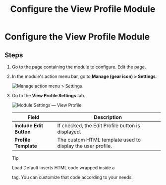 ﻿---
uid: config-module-view-profile
locale: en
title: Configure the View Profile Module
dnneditions: 
dnnversion: 09.02.00
related-topics: configure-module-on-page-pb-all
---

# Configure the View Profile Module

## Steps

1.  Go to the page containing the module to configure. Edit the page.
2.  In the module's action menu bar, go to **Manage (gear icon) \> Settings**.
    
      
    
    ![Manage action menu > Settings](/images/scr-actionmenu-manage-settings.png)
    
      
    
3.  Go to the **View Profile Settings** tab.
    
      
    
    ![Module Settings — View Profile](/images/scr-modulesettings-ViewProfile.png)
    
      
    
    |**Field**|**Description**|
    |---|---|
    |**Include Edit Button**|If checked, the Edit Profile button is displayed.|
    |**Profile Template**|The custom HTML template used to display the user profile.|
    
    > [!Tip]
    > Load Default inserts HTML code wrapped inside a <div> tag. You can customize that code according to your needs.
